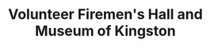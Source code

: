 ---
layout: repo
title: "Volunteer Firemen's Hall and Museum of Kingston"
id: 21045
permalink: repos/21045/
---